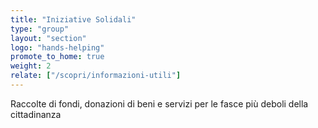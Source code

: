 ```yaml
---
title: "Iniziative Solidali"
type: "group"
layout: "section"
logo: "hands-helping"
promote_to_home: true
weight: 2
relate: ["/scopri/informazioni-utili"]
---
```


Raccolte di fondi, donazioni di beni e servizi per le fasce più deboli della cittadinanza
